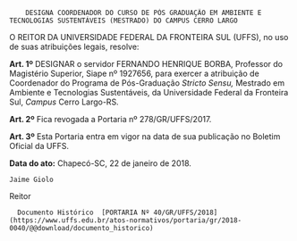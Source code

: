         DESIGNA COORDENADOR DO CURSO DE PÓS GRADUAÇÃO EM AMBIENTE E TECNOLOGIAS SUSTENTÁVEIS (MESTRADO) DO CAMPUS CERRO LARGO  

O REITOR DA UNIVERSIDADE FEDERAL DA FRONTEIRA SUL (UFFS), no uso de suas atribuições legais, resolve:

  

 **Art. 1º** DESIGNAR o servidor FERNANDO HENRIQUE BORBA, Professor do Magistério Superior, Siape nº 1927656, para exercer a atribuição de Coordenador do Programa de Pós-Graduação *Stricto Sensu,* Mestrado em Ambiente e Tecnologias Sustentáveis, da Universidade Federal da Fronteira Sul, *Campus* Cerro Largo-RS.

  

 **Art. 2º** Fica revogada a Portaria nº 278/GR/UFFS/2017.

  

 **Art. 3º** Esta Portaria entra em vigor na data de sua publicação no Boletim Oficial da UFFS.

   **Data do ato:** Chapecó-SC, 22 de janeiro de 2018.   
 

    Jaime Giolo   
 Reitor 

      Documento Histórico  [PORTARIA Nº 40/GR/UFFS/2018](https://www.uffs.edu.br/atos-normativos/portaria/gr/2018-0040/@@download/documento_historico)     
      